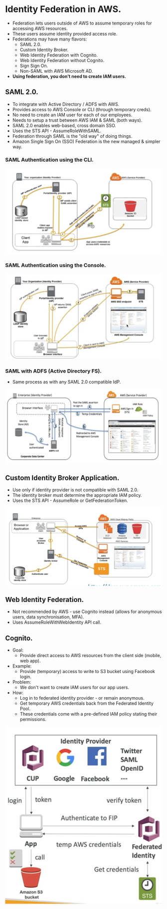 # **Identity Federation in AWS.**

* Federation lets users outside of AWS to assume temporary roles for accessing AWS resources.
* These users assume identity provided access role.
* Federations may have many flavors:
    * SAML 2.0.
    * Custom Identity Broker.
    * Web Identity Federation with Cognito.
    * Web Identity Federation without Cognito.
    * Sign Sign On.
    * Non-SAML with AWS Microsoft AD.
* **Using federation, you don't need to create IAM users.**

## **SAML 2.0.**

* To integrate with Active Directory / ADFS with AWS.
* Provides access to AWS Console or CLI (through temporary creds).
* No need to create an IAM user for each of our employees.
* Needs to setup a trust between AWS IAM & SAML (both ways).
* SAML 2.0 enables web-based, cross domain SSO.
* Uses the STS API - AssumeRoleWithSAML.
* Federation through SAML is the "old way" of doing things.
* Amazon Single Sign On (SSO) Federation is the new managed & simpler way.

### **SAML Authentication using the CLI.**

<img src='./images/AssumeRoleWithSAMLCLI.png'>

### **SAML Authentication using the Console.**

<img src='./images/AssumeRoleWithSAMLWeb.png'>

### **SAML with ADFS (Active Directory FS).**

* Same process as with any SAML 2.0 compatible IdP.

<img src='./images/AssumeRoleWithSAMLADFS.png'>

## **Custom Identity Broker Application.**

* Use only if identity provider is not compatible with SAML 2.0.
* The identity broker must determine the appropriate IAM policy.
* Uses the STS API - AssumeRole or GetFederationToken.

<img src='./images/CustomIdentityBroker.png'>

## **Web Identity Federation.**

* Not recommended by AWS - use Cognito instead (allows for anonymous users, data synchronisation, MFA).
* Uses AssumeRoleWithWebIdentity API call.

## **Cognito.**

* Goal:
    * Provide direct access to AWS resources from the client side (mobile, web app).
* Example:
    * Provide (temporary) access to write to S3 bucket using Facebook login.
* Problem:
    * We don't want to create IAM users for our app users.
* How:
    * Log in to federated identity provider - or remain anonymous.
    * Get temporary AWS credentials back from the Federated Identity Pool.
    * These credentials come with a pre-defined IAM policy stating their permissions.

<img src='./images/IAMAndCognito.png'>